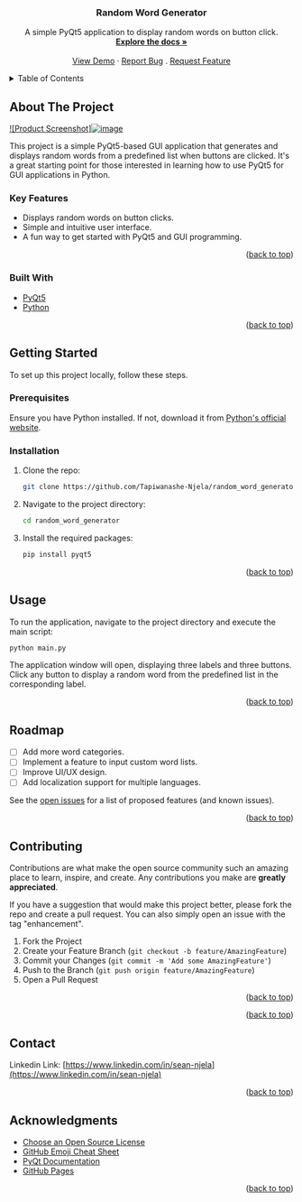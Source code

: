 <!-- Improved compatibility of back to top link: See: https://github.com/othneildrew/Best-README-Template/pull/73 -->
<a id="readme-top"></a>

<!-- PROJECT SHIELDS -->

<!-- PROJECT LOGO -->

  <h3 align="center">Random Word Generator</h3>

  <p align="center">
    A simple PyQt5 application to display random words on button click.
    <br />
    <a href="https://github.com/Tapiwanashe-Njela/random_word_generator"><strong>Explore the docs »</strong></a>
    <br />
    <br />
    <a href="https://github.com/Tapiwanashe-Njela/random_word_generator">View Demo</a>
    ·
    <a href="https://github.com/Tapiwanashe-Njela/random_word_generator/issues">Report Bug</a>
    .
    <a href="https://github.com/Tapiwanashe-Njela/random_word_generator/issues">Request Feature</a>
  </p>
</div>

<!-- TABLE OF CONTENTS -->
<details>
  <summary>Table of Contents</summary>
  <ol>
    <li>
      <a href="#about-the-project">About The Project</a>
      <ul>
        <li><a href="#built-with">Built With</a></li>
      </ul>
    </li>
    <li>
      <a href="#getting-started">Getting Started</a>
      <ul>
        <li><a href="#prerequisites">Prerequisites</a></li>
        <li><a href="#installation">Installation</a></li>
      </ul>
    </li>
    <li><a href="#usage">Usage</a></li>
    <li><a href="#roadmap">Roadmap</a></li>
    <li><a href="#contributing">Contributing</a></li>
    <li><a href="#license">License</a></li>
    <li><a href="#contact">Contact</a></li>
    <li><a href="#acknowledgments">Acknowledgments</a></li>
  </ol>
</details>

<!-- ABOUT THE PROJECT -->
## About The Project

[![Product Screenshot]![image](https://github.com/user-attachments/assets/a026976f-1696-443b-a9fd-816d6e50affd)
](https://github.com/Tapiwanashe-Njela/random_word_generator/blob/main/Pictures/Screenshot%202024-07-28%20121243.png)

This project is a simple PyQt5-based GUI application that generates and displays random words from a predefined list when buttons are clicked. It's a great starting point for those interested in learning how to use PyQt5 for GUI applications in Python.

### Key Features
* Displays random words on button clicks.
* Simple and intuitive user interface.
* A fun way to get started with PyQt5 and GUI programming.

<p align="right">(<a href="#readme-top">back to top</a>)</p>

### Built With

* [PyQt5](https://www.riverbankcomputing.com/software/pyqt/intro)
* [Python](https://www.python.org/)

<p align="right">(<a href="#readme-top">back to top</a>)</p>

<!-- GETTING STARTED -->
## Getting Started

To set up this project locally, follow these steps.

### Prerequisites

Ensure you have Python installed. If not, download it from [Python's official website](https://www.python.org/downloads/).

### Installation

1. Clone the repo:
   ```sh
   git clone https://github.com/Tapiwanashe-Njela/random_word_generator.git
   ```
2. Navigate to the project directory:
   ```sh
   cd random_word_generator
   ```
3. Install the required packages:
   ```sh
   pip install pyqt5
   ```

<p align="right">(<a href="#readme-top">back to top</a>)</p>

<!-- USAGE EXAMPLES -->
## Usage

To run the application, navigate to the project directory and execute the main script:

```sh
python main.py
```

The application window will open, displaying three labels and three buttons. Click any button to display a random word from the predefined list in the corresponding label.

<p align="right">(<a href="#readme-top">back to top</a>)</p>

<!-- ROADMAP -->
## Roadmap

- [ ] Add more word categories.
- [ ] Implement a feature to input custom word lists.
- [ ] Improve UI/UX design.
- [ ] Add localization support for multiple languages.

See the [open issues](https://github.com/Tapiwanashe-Njela/random_word_generator/issues) for a list of proposed features (and known issues).

<p align="right">(<a href="#readme-top">back to top</a>)</p>

<!-- CONTRIBUTING -->
## Contributing

Contributions are what make the open source community such an amazing place to learn, inspire, and create. Any contributions you make are **greatly appreciated**.

If you have a suggestion that would make this project better, please fork the repo and create a pull request. You can also simply open an issue with the tag "enhancement".

1. Fork the Project
2. Create your Feature Branch (`git checkout -b feature/AmazingFeature`)
3. Commit your Changes (`git commit -m 'Add some AmazingFeature'`)
4. Push to the Branch (`git push origin feature/AmazingFeature`)
5. Open a Pull Request

<p align="right">(<a href="#readme-top">back to top</a>)</p>

<p align="right">(<a href="#readme-top">back to top</a>)</p>

<!-- CONTACT -->
## Contact

Linkedin Link: [https://www.linkedin.com/in/sean-njela](https://www.linkedin.com/in/sean-njela)

<p align="right">(<a href="#readme-top">back to top</a>)</p>

<!-- ACKNOWLEDGMENTS -->
## Acknowledgments

* [Choose an Open Source License](https://choosealicense.com)
* [GitHub Emoji Cheat Sheet](https://www.webpagefx.com/tools/emoji-cheat-sheet)
* [PyQt Documentation](https://www.riverbankcomputing.com/static/Docs/PyQt5/)
* [GitHub Pages](https://pages.github.com)

<p align="right">(<a href="#readme-top">back to top</a>)</p>

